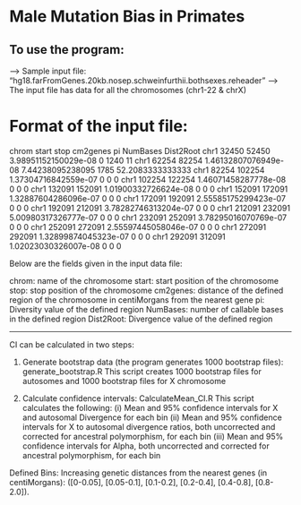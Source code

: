 # Male Mutation Bias in Primates
## To use the program:

—> Sample input file: “hg18.farFromGenes.20kb.nosep.schweinfurthii.bothsexes.reheader”
—> The input file has data for all the chromosomes (chr1-22 & chrX)

# Format of the input file:
chrom   start   stop    cm2genes        	pi      		NumBases        Dist2Root
chr1    32450   52450   3.98951152150029e-08    0       		1240    11
chr1    62254   82254   1.46132807076949e-08    7.44238095238095        1785    52.2083333333333
chr1    82254   102254  1.37304716842559e-07    0       		0       0
chr1    102254  122254  1.46071458287778e-08    0       		0       0
chr1    132091  152091  1.01900332726624e-08    0       		0       0
chr1    152091  172091  1.32887604286096e-07    0       		0       0
chr1    172091  192091  2.55585175299423e-07    0       		0       0
chr1    192091  212091  3.78282746313204e-07    0       		0       0
chr1    212091  232091  5.00980317326777e-07    0       		0       0
chr1    232091  252091  3.78295016070769e-07    0       		0       0
chr1    252091  272091  2.55597445058046e-07    0       		0       0
chr1    272091  292091  1.32899874045323e-07    0       		0       0
chr1    292091  312091  1.02023030326007e-08    0       		0       0

Below are the fields given in the input data file:

chrom: name of the chromosome
start: start position of the chromosome
stop: stop position of the chromosome
cm2genes: distance of the defined region of the chromosome in centiMorgans from the nearest gene
pi: Diversity value of the defined region
NumBases: number of callable bases in the defined region
Dist2Root: Divergence value of the defined region

***************************************************************************************************************************************

CI can be calculated in two steps:

1) Generate bootstrap data (the program generates 1000 bootstrap files): generate_bootstrap.R
	This script creates 1000 bootstrap files for autosomes and 1000 bootstrap files for X chromosome

2) Calculate confidence intervals: CalculateMean_CI.R 
 	This script calculates the following:
	(i)   Mean and 95% confidence intervals for X and autosomal Divergence for each bin 
	(ii)  Mean and 95% confidence intervals for X to autosomal divergence ratios, both uncorrected and corrected for ancestral polymorphism, for each bin 
	(iii) Mean and 95% confidence intervals for Alpha, both uncorrected and corrected for ancestral polymorphism, for each bin

Defined Bins:
Increasing genetic distances from the nearest genes (in centiMorgans): ([0-0.05], [0.05-0.1], [0.1-0.2], [0.2-0.4], [0.4-0.8], [0.8-2.0]). 
